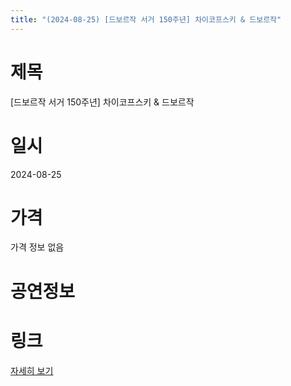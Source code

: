```yaml
---
title: "(2024-08-25) [드보르작 서거 150주년] 차이코프스키 & 드보르작"
---
```


# 제목
[드보르작 서거 150주년] 차이코프스키 & 드보르작

# 일시
2024-08-25

# 가격
가격 정보 없음

# 공연정보


# 링크
[자세히 보기](https://www.sac.or.kr/site/main/show/show_view?SN=63627, "https://www.sac.or.kr/site/main/show/show_view?SN=63627")
